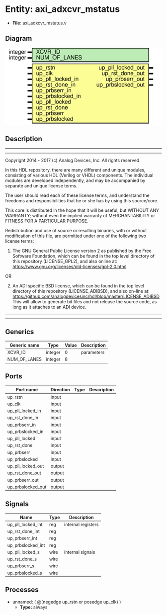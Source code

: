 # Entity: axi_adxcvr_mstatus

- **File**: axi_adxcvr_mstatus.v
## Diagram

![Diagram](axi_adxcvr_mstatus.svg "Diagram")
## Description

 ***************************************************************************
 ***************************************************************************
 Copyright 2014 - 2017 (c) Analog Devices, Inc. All rights reserved.

 In this HDL repository, there are many different and unique modules, consisting
 of various HDL (Verilog or VHDL) components. The individual modules are
 developed independently, and may be accompanied by separate and unique license
 terms.

 The user should read each of these license terms, and understand the
 freedoms and responsibilities that he or she has by using this source/core.

 This core is distributed in the hope that it will be useful, but WITHOUT ANY
 WARRANTY; without even the implied warranty of MERCHANTABILITY or FITNESS FOR
 A PARTICULAR PURPOSE.

 Redistribution and use of source or resulting binaries, with or without modification
 of this file, are permitted under one of the following two license terms:

   1. The GNU General Public License version 2 as published by the
      Free Software Foundation, which can be found in the top level directory
      of this repository (LICENSE_GPL2), and also online at:
      <https://www.gnu.org/licenses/old-licenses/gpl-2.0.html>

 OR

   2. An ADI specific BSD license, which can be found in the top level directory
      of this repository (LICENSE_ADIBSD), and also on-line at:
      https://github.com/analogdevicesinc/hdl/blob/master/LICENSE_ADIBSD
      This will allow to generate bit files and not release the source code,
      as long as it attaches to an ADI device.

 ***************************************************************************
 ***************************************************************************

## Generics

| Generic name | Type    | Value | Description  |
| ------------ | ------- | ----- | ------------ |
| XCVR_ID      | integer | 0     |  parameters  |
| NUM_OF_LANES | integer | 8     |              |
## Ports

| Port name         | Direction | Type | Description |
| ----------------- | --------- | ---- | ----------- |
| up_rstn           | input     |      |             |
| up_clk            | input     |      |             |
| up_pll_locked_in  | input     |      |             |
| up_rst_done_in    | input     |      |             |
| up_prbserr_in     | input     |      |             |
| up_prbslocked_in  | input     |      |             |
| up_pll_locked     | input     |      |             |
| up_rst_done       | input     |      |             |
| up_prbserr        | input     |      |             |
| up_prbslocked     | input     |      |             |
| up_pll_locked_out | output    |      |             |
| up_rst_done_out   | output    |      |             |
| up_prbserr_out    | output    |      |             |
| up_prbslocked_out | output    |      |             |
## Signals

| Name              | Type | Description          |
| ----------------- | ---- | -------------------- |
| up_pll_locked_int | reg  |  internal registers  |
| up_rst_done_int   | reg  |                      |
| up_prbserr_int    | reg  |                      |
| up_prbslocked_int | reg  |                      |
| up_pll_locked_s   | wire |  internal signals    |
| up_rst_done_s     | wire |                      |
| up_prbserr_s      | wire |                      |
| up_prbslocked_s   | wire |                      |
## Processes
- unnamed: ( @(negedge up_rstn or posedge up_clk) )
  - **Type:** always
